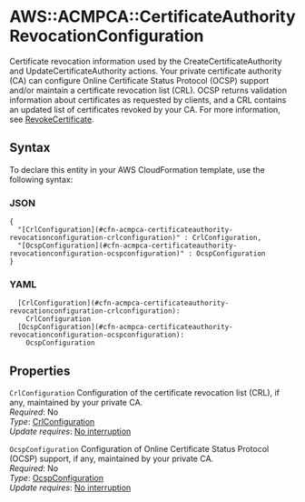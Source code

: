 # AWS::ACMPCA::CertificateAuthority RevocationConfiguration<a name="aws-properties-acmpca-certificateauthority-revocationconfiguration"></a>

Certificate revocation information used by the CreateCertificateAuthority and UpdateCertificateAuthority actions\. Your private certificate authority \(CA\) can configure Online Certificate Status Protocol \(OCSP\) support and/or maintain a certificate revocation list \(CRL\)\. OCSP returns validation information about certificates as requested by clients, and a CRL contains an updated list of certificates revoked by your CA\. For more information, see [RevokeCertificate](https://docs.aws.amazon.com/acm-pca/latest/APIReference/API_RevokeCertificate.html)\.

## Syntax<a name="aws-properties-acmpca-certificateauthority-revocationconfiguration-syntax"></a>

To declare this entity in your AWS CloudFormation template, use the following syntax:

### JSON<a name="aws-properties-acmpca-certificateauthority-revocationconfiguration-syntax.json"></a>

```
{
  "[CrlConfiguration](#cfn-acmpca-certificateauthority-revocationconfiguration-crlconfiguration)" : CrlConfiguration,
  "[OcspConfiguration](#cfn-acmpca-certificateauthority-revocationconfiguration-ocspconfiguration)" : OcspConfiguration
}
```

### YAML<a name="aws-properties-acmpca-certificateauthority-revocationconfiguration-syntax.yaml"></a>

```
  [CrlConfiguration](#cfn-acmpca-certificateauthority-revocationconfiguration-crlconfiguration): 
    CrlConfiguration
  [OcspConfiguration](#cfn-acmpca-certificateauthority-revocationconfiguration-ocspconfiguration): 
    OcspConfiguration
```

## Properties<a name="aws-properties-acmpca-certificateauthority-revocationconfiguration-properties"></a>

`CrlConfiguration`  <a name="cfn-acmpca-certificateauthority-revocationconfiguration-crlconfiguration"></a>
Configuration of the certificate revocation list \(CRL\), if any, maintained by your private CA\.  
*Required*: No  
*Type*: [CrlConfiguration](aws-properties-acmpca-certificateauthority-crlconfiguration.md)  
*Update requires*: [No interruption](https://docs.aws.amazon.com/AWSCloudFormation/latest/UserGuide/using-cfn-updating-stacks-update-behaviors.html#update-no-interrupt)

`OcspConfiguration`  <a name="cfn-acmpca-certificateauthority-revocationconfiguration-ocspconfiguration"></a>
Configuration of Online Certificate Status Protocol \(OCSP\) support, if any, maintained by your private CA\.  
*Required*: No  
*Type*: [OcspConfiguration](aws-properties-acmpca-certificateauthority-ocspconfiguration.md)  
*Update requires*: [No interruption](https://docs.aws.amazon.com/AWSCloudFormation/latest/UserGuide/using-cfn-updating-stacks-update-behaviors.html#update-no-interrupt)